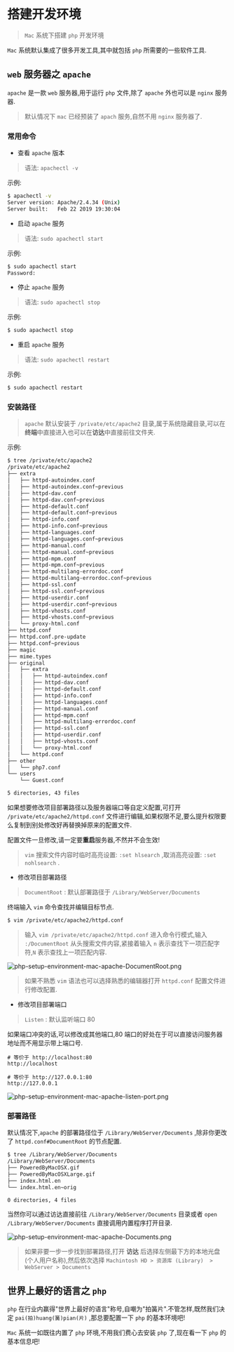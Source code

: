 # 搭建开发环境

> `Mac` 系统下搭建 `php` 开发环境

`Mac` 系统默认集成了很多开发工具,其中就包括 `php` 所需要的一些软件工具.

## `web` 服务器之 `apache`

`apache` 是一款 `web` 服务器,用于运行 `php` 文件,除了 `apache` 外也可以是 `nginx` 服务器.

> 默认情况下 `mac` 已经预装了 `apach` 服务,自然不用 `nginx` 服务器了.

### 常用命令

- 查看 `apache` 版本

> 语法: `apachectl -v`

示例:

```bash
$ apachectl -v
Server version: Apache/2.4.34 (Unix)
Server built:   Feb 22 2019 19:30:04
```

- 启动 `apache` 服务

> 语法: `sudo apachectl start`

示例:

```bash
$ sudo apachectl start
Password:
```

- 停止 `apache` 服务

> 语法: `sudo apachectl stop`

示例:

```bash
$ sudo apachectl stop
```

- 重启 `apache` 服务

> 语法: `sudo apachectl restart`

示例:

```bash
$ sudo apachectl restart
```

### 安装路径

> `apache` 默认安装于 `/private/etc/apache2` 目录,属于系统隐藏目录,可以在**终端**中直接进入也可以在**访达**中直接前往文件夹.

示例:

```bash
$ tree /private/etc/apache2
/private/etc/apache2
├── extra
│   ├── httpd-autoindex.conf
│   ├── httpd-autoindex.conf~previous
│   ├── httpd-dav.conf
│   ├── httpd-dav.conf~previous
│   ├── httpd-default.conf
│   ├── httpd-default.conf~previous
│   ├── httpd-info.conf
│   ├── httpd-info.conf~previous
│   ├── httpd-languages.conf
│   ├── httpd-languages.conf~previous
│   ├── httpd-manual.conf
│   ├── httpd-manual.conf~previous
│   ├── httpd-mpm.conf
│   ├── httpd-mpm.conf~previous
│   ├── httpd-multilang-errordoc.conf
│   ├── httpd-multilang-errordoc.conf~previous
│   ├── httpd-ssl.conf
│   ├── httpd-ssl.conf~previous
│   ├── httpd-userdir.conf
│   ├── httpd-userdir.conf~previous
│   ├── httpd-vhosts.conf
│   ├── httpd-vhosts.conf~previous
│   └── proxy-html.conf
├── httpd.conf
├── httpd.conf.pre-update
├── httpd.conf~previous
├── magic
├── mime.types
├── original
│   ├── extra
│   │   ├── httpd-autoindex.conf
│   │   ├── httpd-dav.conf
│   │   ├── httpd-default.conf
│   │   ├── httpd-info.conf
│   │   ├── httpd-languages.conf
│   │   ├── httpd-manual.conf
│   │   ├── httpd-mpm.conf
│   │   ├── httpd-multilang-errordoc.conf
│   │   ├── httpd-ssl.conf
│   │   ├── httpd-userdir.conf
│   │   ├── httpd-vhosts.conf
│   │   └── proxy-html.conf
│   └── httpd.conf
├── other
│   └── php7.conf
└── users
    └── Guest.conf

5 directories, 43 files
```

如果想要修改项目部署路径以及服务器端口等自定义配置,可打开 `/private/etc/apache2/httpd.conf` 文件进行编辑,如果权限不足,要么提升权限要么复制到别处修改好再替换掉原来的配置文件.

配置文件一旦修改,请一定要**重启**服务器,不然并不会生效!

> `vim` 搜索文件内容时临时高亮设置: `:set hlsearch` ,取消高亮设置: `:set nohlsearch` .

- 修改项目部署路径

> `DocumentRoot` : 默认部署路径于 `/Library/WebServer/Documents`

终端输入 `vim` 命令查找并编辑目标节点.

```bash
$ vim /private/etc/apache2/httpd.conf
```

> 输入 `vim /private/etc/apache2/httpd.conf` 进入命令行模式,输入 `:/DocumentRoot` 从头搜索文件内容,紧接着输入 `n` 表示查找下一项匹配字符,`N` 表示查找上一项匹配内容.

![php-setup-environment-mac-apache-DocumentRoot.png](./images/php-setup-environment-mac-apache-DocumentRoot.png)

> 如果不熟悉 `vim` 语法也可以选择熟悉的编辑器打开 `httpd.conf` 配置文件进行修改配置.

- 修改项目部署端口

> `Listen` : 默认监听端口 80

如果端口冲突的话,可以修改成其他端口,80 端口的好处在于可以直接访问服务器地址而不用显示带上端口号.

```
# 等价于 http://localhost:80
http://localhost 

# 等价于 http://127.0.0.1:80
http://127.0.0.1
```

![php-setup-environment-mac-apache-listen-port.png](./images/php-setup-environment-mac-apache-listen-port.png)

### 部署路径

默认情况下,`apache` 的部署路径位于 `/Library/WebServer/Documents` ,除非你更改了 `httpd.conf#DocumentRoot` 的节点配置.

```bash
$ tree /Library/WebServer/Documents
/Library/WebServer/Documents
├── PoweredByMacOSX.gif
├── PoweredByMacOSXLarge.gif
├── index.html.en
└── index.html.en~orig

0 directories, 4 files
```

当然你可以通过访达直接前往 `/Library/WebServer/Documents` 目录或者 `open /Library/WebServer/Documents` 直接调用内置程序打开目录.

![php-setup-environment-mac-apache-Documents.png](./images/php-setup-environment-mac-apache-Documents.png)

> 如果非要一步一步找到部署路径,打开 **访达** 后选择左侧最下方的本地光盘(个人用户名称),然后依次选择 `Machintosh HD > 资源库 (Library)  >  WebServer > Documents` 

## 世界上最好的语言之 `php`

`php` 在行业内赢得"世界上最好的语言"称号,自嘲为"拍簧片".不管怎样,既然我们决定 `pai(拍)huang(簧)pian(片)` ,那总要配置一下 `php` 的基本环境吧!

`Mac` 系统一如既往内置了 `php` 环境,不用我们费心去安装 `php` 了,现在看一下 `php` 的基本信息吧!

